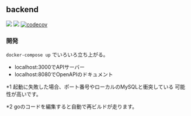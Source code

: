## backend
![](https://github.com/team-e-org/backend/workflows/go_test/badge.svg)
![](https://github.com/team-e-org/backend/workflows/go_integration_test/badge.svg)
[![codecov](https://codecov.io/gh/team-e-org/backend/branch/develop/graph/badge.svg)](https://codecov.io/gh/team-e-org/backend)

### 開発

`docker-compose up` でいろいろ立ち上がる。
  * localhost:3000でAPIサーバー
  * localhost:8080でOpenAPIのドキュメント
  
*1 起動に失敗した場合、ポート番号やローカルのMySQLと衝突している
可能性が高いです。

*2 goのコードを編集すると自動で再ビルドが走ります。
